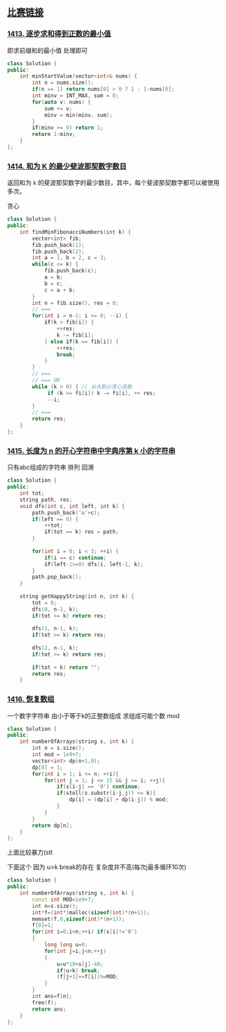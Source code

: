 ## [比赛链接](https://leetcode-cn.com/contest/biweekly-contest-24/)

### [1413. 逐步求和得到正数的最小值](https://leetcode-cn.com/problems/minimum-value-to-get-positive-step-by-step-sum/)

即求前缀和的最小值 处理即可


```c++
class Solution {
public:
    int minStartValue(vector<int>& nums) {
        int n = nums.size();
        if(n == 1) return nums[0] > 0 ? 1 : 1-nums[0];
        int minv = INT_MAX, sum = 0;
        for(auto v: nums) {
            sum += v;
            minv = min(minv, sum);
        }
        if(minv >= 0) return 1;
        return 1-minv;
    }
};
```

### [1414. 和为 K 的最少斐波那契数字数目](https://leetcode-cn.com/problems/find-the-minimum-number-of-fibonacci-numbers-whose-sum-is-k/)

返回和为 `k` 的斐波那契数字的最少数目，其中，每个斐波那契数字都可以被使用多次。

贪心


```c++
class Solution {
public:
    int findMinFibonacciNumbers(int k) {
        vector<int> fib;
        fib.push_back(1);
        fib.push_back(2);
        int a = 1, b = 2, c = 3;
        while(c <= k) {
            fib.push_back(c);
            a = b;
            b = c;
            c = a + b;
        }
        int n = fib.size(), res = 0;
      	// === 
        for(int i = n-1; i >= 0; --i) {
            if(k > fib[i]) {
                ++res;
                k -= fib[i];
            } else if(k == fib[i]) {
                ++res;
                break;
            }
        }
      	// ===
      	// === OR
        while (k > 0) { // 从大到小贪心选取
             if (k >= fi[i]) k -= fi[i], ++ res;
             --i;
        }
      	// ===
        return res;
    }
};
```

### [1415. 长度为 n 的开心字符串中字典序第 k 小的字符串](https://leetcode-cn.com/problems/the-k-th-lexicographical-string-of-all-happy-strings-of-length-n/)

只有abc组成的字符串 排列 回溯


```c++
class Solution {
public:
    int tot;
    string path, res;
    void dfs(int c, int left, int k) {
        path.push_back('a'+c);
        if(left == 0) {
            ++tot;
            if(tot == k) res = path;
        }
        
        for(int i = 0; i < 3; ++i) {
            if(i == c) continue;
            if(left-1>=0) dfs(i, left-1, k);
        }
        path.pop_back();
    }
    
    string getHappyString(int n, int k) {
        tot = 0;
        dfs(0, n-1, k);
        if(tot >= k) return res;
        
        dfs(1, n-1, k);
        if(tot >= k) return res;
        
        dfs(2, n-1, k);
        if(tot >= k) return res;
        
        if(tot < k) return "";
        return res;
    }
```

### [1416. 恢复数组](https://leetcode-cn.com/problems/restore-the-array/)

一个数字字符串 由小于等于k的正整数组成 求组成可能个数 mod


```c++
class Solution {
public:
    int numberOfArrays(string s, int k) {
        int n = s.size();
        int mod = 1e9+7;
        vector<int> dp(n+1,0);
        dp[0] = 1;
        for(int i = 1; i <= n; ++i){
            for(int j = 1; j <= 15 && j <= i; ++j){
                if(s[i-j] == '0') continue;
                if(stoll(s.substr(i-j,j)) <= k){
                    dp[i] = (dp[i] + dp[i-j]) % mod;
                }
            }
        }
        return dp[n];
    }
};
```

上面比较暴力(stl

下面这个 因为 u>k break的存在 复杂度并不高(每次j最多循环10次)

```c++
class Solution {
public:
    int numberOfArrays(string s, int k) {
        const int MOD=1e9+7;
        int n=s.size();
        int*f=(int*)malloc(sizeof(int)*(n+1));
        memset(f,0,sizeof(int)*(n+1));
        f[0]=1;
        for(int i=0;i<n;++i) if(s[i]!='0')
        {
            long long u=0;
            for(int j=i;j<n;++j)
            {
                u=u*10+s[j]-48;
                if(u>k) break;
                (f[j+1]+=f[i])%=MOD;
            }
        }
        int ans=f[n];
        free(f);
        return ans;
    }
};
```

